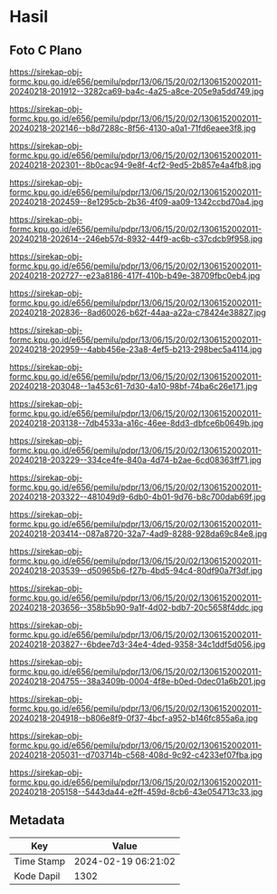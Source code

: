 # Hasil

## Foto C Plano

https://sirekap-obj-formc.kpu.go.id/e656/pemilu/pdpr/13/06/15/20/02/1306152002011-20240218-201912--3282ca69-ba4c-4a25-a8ce-205e9a5dd749.jpg

https://sirekap-obj-formc.kpu.go.id/e656/pemilu/pdpr/13/06/15/20/02/1306152002011-20240218-202146--b8d7288c-8f56-4130-a0a1-71fd6eaee3f8.jpg

https://sirekap-obj-formc.kpu.go.id/e656/pemilu/pdpr/13/06/15/20/02/1306152002011-20240218-202301--8b0cac94-9e8f-4cf2-9ed5-2b857e4a4fb8.jpg

https://sirekap-obj-formc.kpu.go.id/e656/pemilu/pdpr/13/06/15/20/02/1306152002011-20240218-202459--8e1295cb-2b36-4f09-aa09-1342ccbd70a4.jpg

https://sirekap-obj-formc.kpu.go.id/e656/pemilu/pdpr/13/06/15/20/02/1306152002011-20240218-202614--246eb57d-8932-44f9-ac6b-c37cdcb9f958.jpg

https://sirekap-obj-formc.kpu.go.id/e656/pemilu/pdpr/13/06/15/20/02/1306152002011-20240218-202727--e23a8186-417f-410b-b49e-38709fbc0eb4.jpg

https://sirekap-obj-formc.kpu.go.id/e656/pemilu/pdpr/13/06/15/20/02/1306152002011-20240218-202836--8ad60026-b62f-44aa-a22a-c78424e38827.jpg

https://sirekap-obj-formc.kpu.go.id/e656/pemilu/pdpr/13/06/15/20/02/1306152002011-20240218-202959--4abb456e-23a8-4ef5-b213-298bec5a4114.jpg

https://sirekap-obj-formc.kpu.go.id/e656/pemilu/pdpr/13/06/15/20/02/1306152002011-20240218-203048--1a453c61-7d30-4a10-98bf-74ba6c26e171.jpg

https://sirekap-obj-formc.kpu.go.id/e656/pemilu/pdpr/13/06/15/20/02/1306152002011-20240218-203138--7db4533a-a16c-46ee-8dd3-dbfce6b0649b.jpg

https://sirekap-obj-formc.kpu.go.id/e656/pemilu/pdpr/13/06/15/20/02/1306152002011-20240218-203229--334ce4fe-840a-4d74-b2ae-6cd08363ff71.jpg

https://sirekap-obj-formc.kpu.go.id/e656/pemilu/pdpr/13/06/15/20/02/1306152002011-20240218-203322--481049d9-6db0-4b01-9d76-b8c700dab69f.jpg

https://sirekap-obj-formc.kpu.go.id/e656/pemilu/pdpr/13/06/15/20/02/1306152002011-20240218-203414--087a8720-32a7-4ad9-8288-928da69c84e8.jpg

https://sirekap-obj-formc.kpu.go.id/e656/pemilu/pdpr/13/06/15/20/02/1306152002011-20240218-203539--d50965b6-f27b-4bd5-94c4-80df90a7f3df.jpg

https://sirekap-obj-formc.kpu.go.id/e656/pemilu/pdpr/13/06/15/20/02/1306152002011-20240218-203656--358b5b90-9a1f-4d02-bdb7-20c5658f4ddc.jpg

https://sirekap-obj-formc.kpu.go.id/e656/pemilu/pdpr/13/06/15/20/02/1306152002011-20240218-203827--6bdee7d3-34e4-4ded-9358-34c1ddf5d056.jpg

https://sirekap-obj-formc.kpu.go.id/e656/pemilu/pdpr/13/06/15/20/02/1306152002011-20240218-204755--38a3409b-0004-4f8e-b0ed-0dec01a6b201.jpg

https://sirekap-obj-formc.kpu.go.id/e656/pemilu/pdpr/13/06/15/20/02/1306152002011-20240218-204918--b806e8f9-0f37-4bcf-a952-b146fc855a6a.jpg

https://sirekap-obj-formc.kpu.go.id/e656/pemilu/pdpr/13/06/15/20/02/1306152002011-20240218-205031--d703714b-c568-408d-9c92-c4233ef07fba.jpg

https://sirekap-obj-formc.kpu.go.id/e656/pemilu/pdpr/13/06/15/20/02/1306152002011-20240218-205158--5443da44-e2ff-459d-8cb6-43e054713c33.jpg


## Metadata

| Key        | Value               |
| ---------- | ------------------- |
| Time Stamp | 2024-02-19 06:21:02 |
| Kode Dapil | 1302                |



